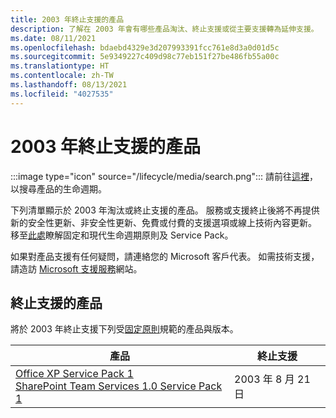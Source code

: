 ```yaml
---
title: 2003 年終止支援的產品
description: 了解在 2003 年會有哪些產品淘汰、終止支援或從主要支援轉為延伸支援。
ms.date: 08/11/2021
ms.openlocfilehash: bdaebd4329e3d207993391fcc761e8d3a0d01d5c
ms.sourcegitcommit: 5e9349227c409d98c77eb151f27be486fb55a00c
ms.translationtype: HT
ms.contentlocale: zh-TW
ms.lasthandoff: 08/13/2021
ms.locfileid: "4027535"
---
```

# <a name="products-ending-support-in-2003"></a>2003 年終止支援的產品

:::image type="icon" source="/lifecycle/media/search.png":::
請前往[這裡](/lifecycle/products/)，以搜尋產品的生命週期。

下列清單顯示於 2003 年淘汰或終止支援的產品。 服務或支援終止後將不再提供新的安全性更新、非安全性更新、免費或付費的支援選項或線上技術內容更新。 移至[此處](/lifecycle/overview/product-end-of-support-overview)瞭解固定和現代生命週期原則及 Service Pack。

如果對產品支援有任何疑問，請連絡您的 Microsoft 客戶代表。 如需技術支援，請造訪 [Microsoft 支援服務](https://support.microsoft.com/contactus/?ws=support)網站。





## <a name="products-reaching-end-of-support"></a>終止支援的產品

將於 2003 年終止支援下列受[固定原則](/lifecycle/policies/fixed)規範的產品與版本。

| 產品 | 終止支援 |
| --- | --- |
| [Office XP Service Pack 1](/lifecycle/products/office-xp?branch=live)<br>[SharePoint Team Services 1.0 Service Pack 1](/lifecycle/products/sharepoint-team-services-10?branch=live)<br> | 2003 年 8 月 21 日 |


